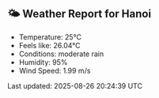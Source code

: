 <!-- WEATHER-START -->
## 🌤 Weather Report for Hanoi

- Temperature: 25°C
- Feels like: 26.04°C
- Conditions: moderate rain
- Humidity: 95%
- Wind Speed: 1.99 m/s

Last updated: 2025-08-26 20:24:39 UTC
<!-- WEATHER-END -->
